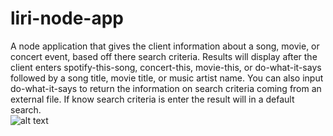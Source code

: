 # liri-node-app
  A node application that gives the client information about a song, movie, or concert event, based off there search criteria.  Results will display after the client enters spotify-this-song, concert-this, movie-this, or do-what-it-says followed by a song title, movie title, or music artist name.  You can also input do-what-it-says to return the information on search criteria coming from an external file.  If know search criteria is enter the result will in a default search.  
![alt text](img/liri-app.gif)